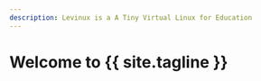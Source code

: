 ```yaml
---
description: Levinux is a A Tiny Virtual Linux for Education
---
```

# Welcome to {{ site.tagline }}

